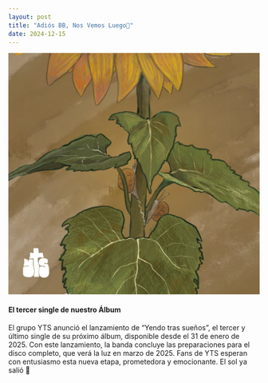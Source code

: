 ```yaml
---
layout: post
title: "Adiós BB, Nos Vemos Luego🌻"
date: 2024-12-15
---
```


![Portada Adións BB nos vemos luego](/assets/images/releases/adios-bb.jpg)

#### El tercer single de nuestro Álbum

El grupo YTS anunció el lanzamiento de “Yendo tras sueños”, el tercer y último single de su próximo álbum, disponible desde el 31 de enero de 2025. Con este lanzamiento, la banda concluye las preparaciones para el disco completo, que verá la luz en marzo de 2025. Fans de YTS esperan con entusiasmo esta nueva etapa, prometedora y emocionante. El sol ya salió 🌻